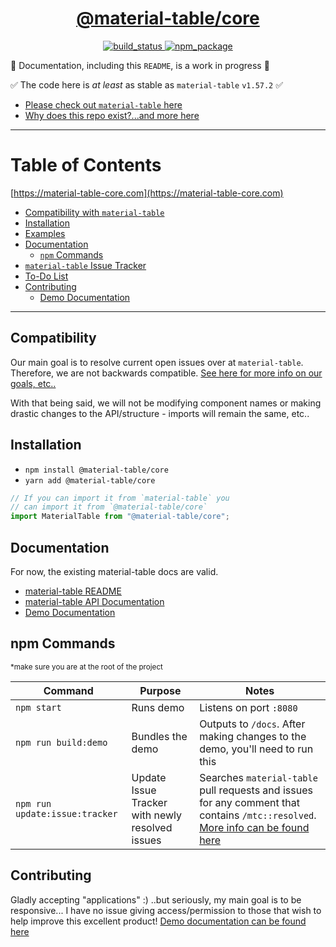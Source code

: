 <div align="center">

  <h1><a target="_blank" rel="noopener noreferrer" href="https://material-table-core.com">@material-table/core</a></h1>

  <p align="center">
    <a href="https://travis-ci.org/oze4/material-table-core">
      <img 
        title="build_status" 
        src="https://travis-ci.org/oze4/material-table-core.svg?branch=master"
      >
    </a>
    <a href="https://www.npmjs.com/package/@material-table/core">
      <img 
        title="npm_package" 
        src="https://badge.fury.io/js/%40material-table%2Fcore.svg"
      ></a>
  </p>

</div>

🚧 Documentation, including this `README`, is a work in progress 🚧

✅ The code here is *at least* as stable as `material-table` `v1.57.2` ✅

 - [Please check out `material-table` here](https://github.com/mbrn/material-table)
 - [Why does this repo exist?...and more here](/.github/MoreInfo.md)

---

# Table of Contents

[https://material-table-core.com](https://material-table-core.com)

 - [Compatibility with `material-table`](#compatibility)
 - [Installation](#installation)
 - [Examples](https://oze4.github.io/material-table-core/)
 - [Documentation](#documentation)
   - [`npm` Commands](#npm-commands)
 - [`material-table` Issue Tracker](https://oze4.github.io/material-table-core/#/issue-tracker)
 - [To-Do List](https://oze4.github.io/material-table-core/#/to-do)
 - [Contributing](#contributing)
   - [Demo Documentation](/.github/DemoDocumentation.md)

---

## Compatibility

Our main goal is to resolve current open issues over at `material-table`. Therefore, we are not backwards compatible. [See here for more info on our goals, etc..](/.github/MoreInfo.md)

With that being said, we will not be modifying component names or making drastic changes to the API/structure - imports will remain the same, etc..


## Installation

 - `npm install @material-table/core`
 - `yarn add @material-table/core`

```javascript
// If you can import it from `material-table` you
// can import it from `@material-table/core`
import MaterialTable from "@material-table/core";
```

## Documentation

For now, the existing material-table docs are valid.

  - [material-table README](https://github.com/mbrn/material-table/blob/master/README.md)
  - [material-table API Documentation](https://material-table.com)
  - [Demo Documentation](/.github/DemoDocumentation.md)

## npm Commands

<small>*make sure you are at the root of the project</small>

| Command | Purpose | Notes |
| --- | --- | --- |
| `npm start` | Runs demo | Listens on port `:8080` |
| `npm run build:demo` | Bundles the demo | Outputs to `/docs`. After making changes to the demo, you'll need to run this |
| `npm run update:issue:tracker` | Update Issue Tracker with newly resolved issues | Searches `material-table` pull requests and issues for any comment that contains `/mtc::resolved`. [More info can be found here](/.github/DemoDocumentation.md#issue-tracker-documentation) |

## Contributing

Gladly accepting "applications" :) ..but seriously, my main goal is to be responsive... I have no issue giving access/permission to those that wish to help improve this excellent product! [Demo documentation can be found here](/.github/DemoDocumentation.md)


